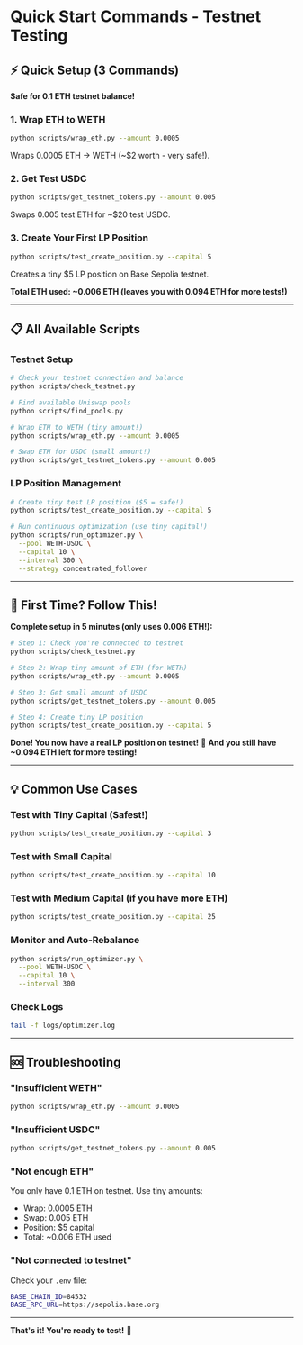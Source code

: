# Quick Start Commands - Testnet Testing

## ⚡ Quick Setup (3 Commands)
**Safe for 0.1 ETH testnet balance!**

### 1. Wrap ETH to WETH
```bash
python scripts/wrap_eth.py --amount 0.0005
```
Wraps 0.0005 ETH → WETH (~$2 worth - very safe!).

### 2. Get Test USDC
```bash
python scripts/get_testnet_tokens.py --amount 0.005
```
Swaps 0.005 test ETH for ~$20 test USDC.

### 3. Create Your First LP Position
```bash
python scripts/test_create_position.py --capital 5
```
Creates a tiny $5 LP position on Base Sepolia testnet.

**Total ETH used: ~0.006 ETH (leaves you with 0.094 ETH for more tests!)**

---

## 📋 All Available Scripts

### Testnet Setup
```bash
# Check your testnet connection and balance
python scripts/check_testnet.py

# Find available Uniswap pools
python scripts/find_pools.py

# Wrap ETH to WETH (tiny amount!)
python scripts/wrap_eth.py --amount 0.0005

# Swap ETH for USDC (small amount!)
python scripts/get_testnet_tokens.py --amount 0.005
```

### LP Position Management
```bash
# Create tiny test LP position ($5 = safe!)
python scripts/test_create_position.py --capital 5

# Run continuous optimization (use tiny capital!)
python scripts/run_optimizer.py \
  --pool WETH-USDC \
  --capital 10 \
  --interval 300 \
  --strategy concentrated_follower
```

---

## 🎯 First Time? Follow This!

**Complete setup in 5 minutes (only uses 0.006 ETH!):**

```bash
# Step 1: Check you're connected to testnet
python scripts/check_testnet.py

# Step 2: Wrap tiny amount of ETH (for WETH)
python scripts/wrap_eth.py --amount 0.0005

# Step 3: Get small amount of USDC
python scripts/get_testnet_tokens.py --amount 0.005

# Step 4: Create tiny LP position
python scripts/test_create_position.py --capital 5
```

**Done! You now have a real LP position on testnet!** 🚀
**And you still have ~0.094 ETH left for more testing!**

---

## 💡 Common Use Cases

### Test with Tiny Capital (Safest!)
```bash
python scripts/test_create_position.py --capital 3
```

### Test with Small Capital
```bash
python scripts/test_create_position.py --capital 10
```

### Test with Medium Capital (if you have more ETH)
```bash
python scripts/test_create_position.py --capital 25
```

### Monitor and Auto-Rebalance
```bash
python scripts/run_optimizer.py \
  --pool WETH-USDC \
  --capital 10 \
  --interval 300
```

### Check Logs
```bash
tail -f logs/optimizer.log
```

---

## 🆘 Troubleshooting

### "Insufficient WETH"
```bash
python scripts/wrap_eth.py --amount 0.0005
```

### "Insufficient USDC"
```bash
python scripts/get_testnet_tokens.py --amount 0.005
```

### "Not enough ETH"
You only have 0.1 ETH on testnet. Use tiny amounts:
- Wrap: 0.0005 ETH
- Swap: 0.005 ETH  
- Position: $5 capital
- Total: ~0.006 ETH used

### "Not connected to testnet"
Check your `.env` file:
```bash
BASE_CHAIN_ID=84532
BASE_RPC_URL=https://sepolia.base.org
```

---

**That's it! You're ready to test!** 🎉
